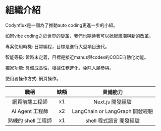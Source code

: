 # 組織介紹

Codynflux是一個為了推動auto coding更進一步的小組。

如同vibe coding之於世界的變革，我們也期待著可以掀起風潮與新的改革。

專案使用時機: 日常編程，目標是進行大型項目迭代。

智能等級: 暫時未定義，目標是接近manus與codex的CODE自動化功能。

獨家功能: 具備成長性，根據任務進化，免除人類參與。

使用者操作方式: 網頁操作。

| 職稱 | 缺額 | 具備能力 |
| :-----: | :-----: | :-----: |
| 網頁前端工程師 | x1 | Next.js 開發經驗 | 
| AI Agent 工程師 | x2 | LangChain or LangGraph 開發經驗 |
| 熟練的 shell 工程師 | x1 | shell 程式語言 開發經驗 |
